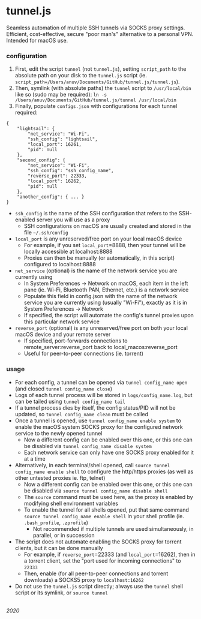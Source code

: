 # tunnel.js

Seamless automation of multiple SSH tunnels via SOCKS proxy settings.  
Efficient, cost-effective, secure "poor man's" alternative to a personal VPN.  
Intended for macOS use.  

### configuration

1. First, edit the script `tunnel` (not `tunnel.js`), setting `script_path` to the absolute path on your disk to the `tunnel.js` script (ie. `script_path=/Users/anuv/Documents/GitHub/tunnel.js/tunnel.js`).
2. Then, symlink (with absolute paths) the `tunnel` script to `/usr/local/bin` like so (sudo may be required): `ln -s /Users/anuv/Documents/GitHub/tunnel.js/tunnel /usr/local/bin`
3. Finally, populate `configs.json` with configurations for each tunnel required:

```
{
    "lightsail": {
        "net_service": "Wi-Fi",
        "ssh_config": "lightsail",
        "local_port": 16261,
        "pid": null
    },
    "second_config": {
        "net_service": "Wi-Fi",
        "ssh_config": "ssh_config_name",
        "reverse_port": 22333,
        "local_port": 16262,
        "pid": null
    },
    "another_config": { ... }
}

```

-   `ssh_config` is the name of the SSH configuration that refers to the SSH-enabled server you will use as a proxy
    -   SSH configurations on macOS are usually created and stored in the file `~/.ssh/config`
-   `local_port` is any unreserved/free port on your local macOS device
    -   For example, if you set `local_port`=8888, then your tunnel will be locally accessible at localhost:8888
    -   Proxies can then be manually (or automatically, in this script) configured to localhost:8888
-   `net_service` (optional) is the name of the network service you are currently using
    -   In System Preferences -> Network on macOS, each item in the left pane (ie. Wi-Fi, Bluetooth PAN, Ethernet, etc.) is a network service
    -   Populate this field in config.json with the name of the network service you are currently using (usually "Wi-Fi"), exactly as it is in System Preferences -> Network
    -   If specified, the script will automate the config's tunnel proxies upon this particular network service
-   `reverse_port` (optional) is any unreserved/free port on both your local macOS device and your remote server
    -   If specified, port-forwards connections to remote_server:reverse_port back to local_macos:reverse_port
    -   Useful for peer-to-peer connections (ie. torrent)

### usage

-   For each config, a tunnel can be opened via `tunnel config_name open` (and closed `tunnel config_name close`)
-   Logs of each tunnel process will be stored in `logs/config_name.log`, but can be tailed using `tunnel config_name tail`
-   If a tunnel process dies by itself, the config status/PID will not be updated, so `tunnel config_name clean` must be called
-   Once a tunnel is opened, use `tunnel config_name enable system` to enable the macOS system SOCKS proxy for the configured network service to the newly opened tunnel
    -   Now a different config can be enabled over this one, or this one can be disabled via `tunnel config_name disable system`
    -   Each network service can only have one SOCKS proxy enabled for it at a time
-   Alternatively, in each terminal/shell opened, call `source tunnel config_name enable shell` to configure the http/https proxies (as well as other untested proxies ie. ftp, telnet)
    -   Now a different config can be enabled over this one, or this one can be disabled via `source tunnel config_name disable shell`
    -   The `source` command must be used here, as the proxy is enabled by modifying shell environment variables
    -   To enable the tunnel for all shells opened, put that same command `source tunnel config_name enable shell` in your shell profile (ie. `.bash_profile`, `.zprofile`)
        -   Not recommended if multiple tunnels are used simultaneously, in parallel, or in succession
-   The script does not automate enabling the SOCKS proxy for torrent clients, but it can be done manually
    -   For example, if `reverse_port`=22333 (and `local_port`=16262), then in a torrent client, set the "port used for incoming connections" to `22333`
    -   Then, enable (for all peer-to-peer connections and torrent downloads) a SOCKS5 proxy to `localhost:16262`
-   Do not use the `tunnel.js` script directly; always use the `tunnel` shell script or its symlink, or `source tunnel`



&nbsp;  
*2020*
